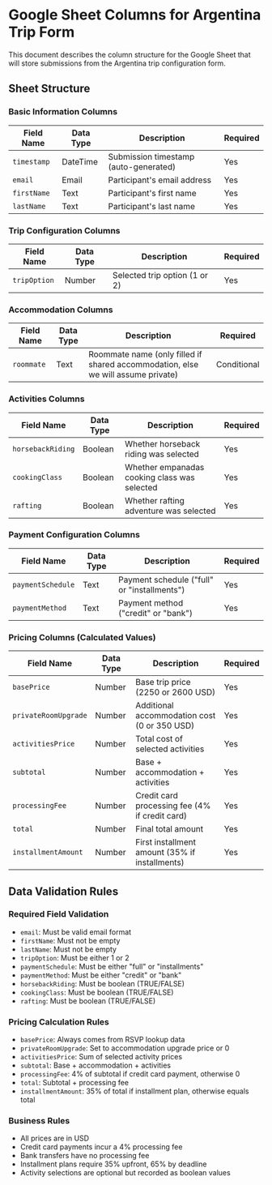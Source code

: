 # Google Sheet Columns for Argentina Trip Form

This document describes the column structure for the Google Sheet that will store submissions from the Argentina trip configuration form.

## Sheet Structure

### Basic Information Columns

Field Name  | Data Type | Description                           | Required
----------- | --------- | ------------------------------------- | --------
`timestamp` | DateTime  | Submission timestamp (auto-generated) | Yes
`email`     | Email     | Participant's email address           | Yes
`firstName` | Text      | Participant's first name              | Yes
`lastName`  | Text      | Participant's last name               | Yes

### Trip Configuration Columns

Field Name   | Data Type | Description                   | Required
------------ | --------- | ----------------------------- | --------
`tripOption` | Number    | Selected trip option (1 or 2) | Yes

### Accommodation Columns

Field Name | Data Type | Description                                                                      | Required
---------- | --------- | -------------------------------------------------------------------------------- | -----------
`roommate` | Text      | Roommate name (only filled if shared accommodation, else we will assume private) | Conditional

### Activities Columns

Field Name        | Data Type | Description                                  | Required
----------------- | --------- | -------------------------------------------- | --------
`horsebackRiding` | Boolean   | Whether horseback riding was selected        | Yes
`cookingClass`    | Boolean   | Whether empanadas cooking class was selected | Yes
`rafting`         | Boolean   | Whether rafting adventure was selected       | Yes

### Payment Configuration Columns

Field Name        | Data Type | Description                                 | Required
----------------- | --------- | ------------------------------------------- | --------
`paymentSchedule` | Text      | Payment schedule ("full" or "installments") | Yes
`paymentMethod`   | Text      | Payment method ("credit" or "bank")         | Yes

### Pricing Columns (Calculated Values)

Field Name           | Data Type | Description                                    | Required
-------------------- | --------- | ---------------------------------------------- | --------
`basePrice`          | Number    | Base trip price (2250 or 2600 USD)             | Yes
`privateRoomUpgrade` | Number    | Additional accommodation cost (0 or 350 USD)   | Yes
`activitiesPrice`    | Number    | Total cost of selected activities              | Yes
`subtotal`           | Number    | Base + accommodation + activities              | Yes
`processingFee`      | Number    | Credit card processing fee (4% if credit card) | Yes
`total`              | Number    | Final total amount                             | Yes
`installmentAmount`  | Number    | First installment amount (35% if installments) | Yes

## Data Validation Rules

### Required Field Validation

- `email`: Must be valid email format
- `firstName`: Must not be empty
- `lastName`: Must not be empty
- `tripOption`: Must be either 1 or 2
- `paymentSchedule`: Must be either "full" or "installments"
- `paymentMethod`: Must be either "credit" or "bank"
- `horsebackRiding`: Must be boolean (TRUE/FALSE)
- `cookingClass`: Must be boolean (TRUE/FALSE)
- `rafting`: Must be boolean (TRUE/FALSE)

### Pricing Calculation Rules

- `basePrice`: Always comes from RSVP lookup data
- `privateRoomUpgrade`: Set to accommodation upgrade price or 0
- `activitiesPrice`: Sum of selected activity prices
- `subtotal`: Base + accommodation + activities
- `processingFee`: 4% of subtotal if credit card payment, otherwise 0
- `total`: Subtotal + processing fee
- `installmentAmount`: 35% of total if installment plan, otherwise equals total

### Business Rules

- All prices are in USD
- Credit card payments incur a 4% processing fee
- Bank transfers have no processing fee
- Installment plans require 35% upfront, 65% by deadline
- Activity selections are optional but recorded as boolean values
